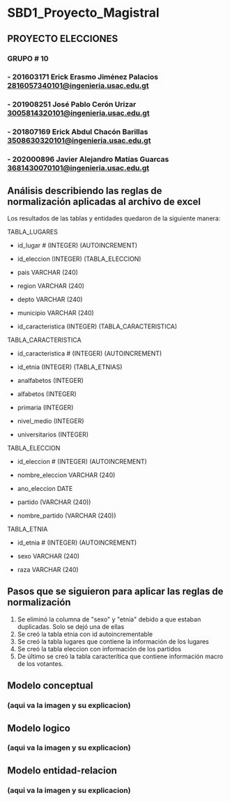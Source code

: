 # SBD1_Proyecto_Magistral
## PROYECTO ELECCIONES
### GRUPO # 10

### - 201603171 Erick Erasmo Jiménez Palacios 2816057340101@ingenieria.usac.edu.gt
### - 201908251 José Pablo Cerón Urizar 3005814320101@ingenieria.usac.edu.gt
### - 201807169 Erick Abdul Chacón Barillas 3508630320101@ingenieria.usac.edu.gt
### - 202000896 Javier Alejandro Matías Guarcas 3681430070101@ingenieria.usac.edu.gt

## Análisis describiendo las reglas de normalización aplicadas al archivo de excel





Los resultados de las tablas y entidades quedaron de la siguiente manera:

TABLA_LUGARES

- id_lugar # (INTEGER) (AUTOINCREMENT)

- id_eleccion (INTEGER) (TABLA_ELECCION)

- pais VARCHAR (240)

- region VARCHAR (240)

- depto VARCHAR (240)

- municipio VARCHAR (240)

- id_caracteristica (INTEGER) (TABLA_CARACTERISTICA)

TABLA_CARACTERISTICA

- id_caracteristica # (INTEGER) (AUTOINCREMENT)

- id_etnia (INTEGER) (TABLA_ETNIAS)

- analfabetos (INTEGER)

- alfabetos (INTEGER)

- primaria (INTEGER)

- nivel_medio (INTEGER)

- universitarios (INTEGER)

TABLA_ELECCION

- id_eleccion # (INTEGER) (AUTOINCREMENT)

- nombre_eleccion VARCHAR (240)

- ano_eleccion DATE

- partido (VARCHAR (240))

- nombre_partido (VARCHAR (240))
	
TABLA_ETNIA

- id_etnia	# (INTEGER) (AUTOINCREMENT)

- sexo VARCHAR (240)

- raza VARCHAR (240)



## Pasos que se siguieron para aplicar las reglas de normalización

1. Se eliminó la columna de "sexo" y "etnia" debido a que estaban duplicadas. Solo se dejó una de ellas
2. Se creó la tabla etnia con id autoincrementable
3. Se creó la tabla lugares que contiene la información de los lugares
4. Se creó la tabla eleccion con información de los partidos
5. De último se creó la tabla caracterítica que contiene información macro de los votantes.

## Modelo conceptual

### (aqui va la imagen y su explicacion)

## Modelo logico

### (aqui va la imagen y su explicacion)

## Modelo entidad-relacion

### (aqui va la imagen y su explicacion)
